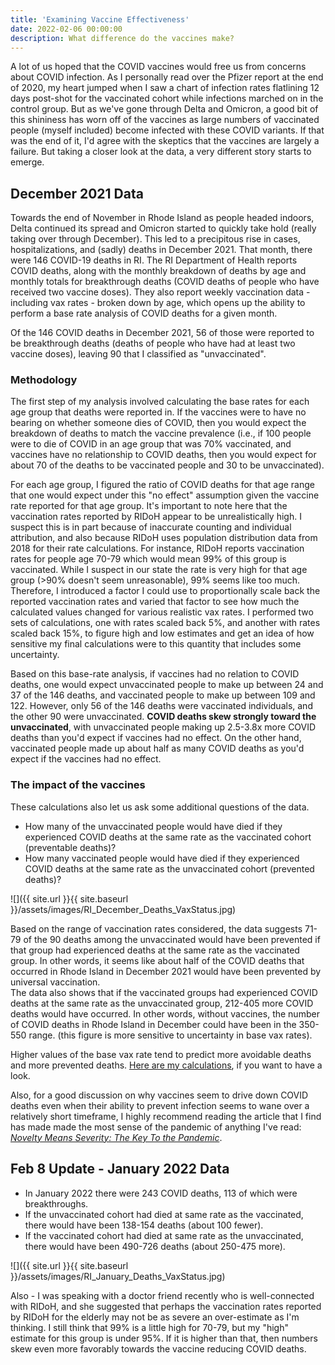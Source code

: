 ```yaml
---
title: 'Examining Vaccine Effectiveness'
date: 2022-02-06 00:00:00
description: What difference do the vaccines make?
---
```

A lot of us hoped that the COVID vaccines would free us from concerns about COVID infection.  As I personally read over the Pfizer report at the end of 2020, my heart jumped when I saw a chart of infection rates flatlining 12 days post-shot for the vaccinated cohort while infections marched on in the control group.  But as we've gone through Delta and Omicron, a good bit of this shininess has worn off of the vaccines as large numbers of vaccinated people (myself included) become infected with these COVID variants.  If that was the end of it, I'd agree with the skeptics that the vaccines are largely a failure.  But taking a closer look at the data, a very different story starts to emerge.

## December 2021 Data
Towards the end of November in Rhode Island as people headed indoors, Delta continued its spread and Omicron started to quickly take hold (really taking over through December).  This led to a precipitous rise in cases, hospitalizations, and (sadly) deaths in December 2021.  That month, there were 146 COVID-19 deaths in RI.  The RI Department of Health reports COVID deaths, along with the monthly breakdown of deaths by age and monthly totals for breakthrough deaths (COVID deaths of people who have received two vaccine doses).  They also report weekly vaccination data - including vax rates - broken down by age, which opens up the ability to perform a base rate analysis of COVID deaths for a given month.

Of the 146 COVID deaths in December 2021, 56 of those were reported to be breakthrough deaths (deaths of people who have had at least two vaccine doses), leaving 90 that I classified as "unvaccinated".

### Methodology
The first step of my analysis involved calculating the base rates for each age group that deaths were reported in.  If the vaccines were to have no bearing on whether someone dies of COVID, then you would expect the breakdown of deaths to match the vaccine prevalence (i.e., if 100 people were to die of COVID in an age group that was 70% vaccinated, and vaccines have no relationship to COVID deaths, then you would expect for about 70 of the deaths to be vaccinated people and 30 to be unvaccinated).

For each age group, I figured the ratio of COVID deaths for that age range that one would expect under this "no effect" assumption given the vaccine rate reported for that age group.  It's important to note here that the vaccination rates reported by RIDoH appear to be unrealistically high.  I suspect this is in part because of inaccurate counting and individual attribution, and also because RIDoH uses population distribution data from 2018 for their rate calculations.  For instance, RIDoH reports vaccination rates for people age 70-79 which would mean 99% of this group is vaccinated.  While I suspect in our state the rate is very high for that age group (>90% doesn't seem unreasonable), 99% seems like too much.  Therefore, I introduced a factor I could use to proportionally scale back the reported vaccination rates and varied that factor to see how much the calculated values changed for various realistic vax rates.  I performed two sets of calculations, one with rates scaled back 5%, and another with rates scaled back 15%, to figure high and low estimates and get an idea of how sensitive my final calculations were to this quantity that includes some uncertainty.

Based on this base-rate analysis, if vaccines had no relation to COVID deaths, one would expect unvaccinated people to make up between 24 and 37 of the 146 deaths, and vaccinated people to make up between 109 and 122.  However, only 56 of the 146 deaths were vaccinated individuals, and the other 90 were unvaccinated.  **COVID deaths skew strongly toward the unvaccinated**, with unvaccinated people making up 2.5-3.8x more COVID deaths than you'd expect if vaccines had no effect.  On the other hand, vaccinated people made up about half as many COVID deaths as you'd expect if the vaccines had no effect.

### The impact of the vaccines
These calculations also let us ask some additional questions of the data.

 - How many of the unvaccinated people would have died if they experienced COVID deaths at the same rate as the vaccinated cohort (preventable deaths)?
 - How many vaccinated people would have died if they experienced COVID deaths at the same rate as the unvaccinated cohort (prevented deaths)?
 
 ![]({{ site.url }}{{ site.baseurl }}/assets/images/RI_December_Deaths_VaxStatus.jpg)
 
Based on the range of vaccination rates considered, the data suggests 71-79 of the 90 deaths among the unvaccinated would have been prevented if that group had experienced deaths at the same rate as the vaccinated group.  In other words, it seems like about half of the COVID deaths that occurred in Rhode Island in December 2021 would have been prevented by universal vaccination.  
The data also shows that if the vaccinated groups had experienced COVID deaths at the same rate as the unvaccinated group, 212-405 more COVID deaths would have occurred.  In other words, without vaccines, the number of COVID deaths in Rhode Island in December could have been in the 350-550 range. (this figure is more sensitive to uncertainty in base vax rates).

Higher values of the base vax rate tend to predict more avoidable deaths and more prevented deaths.
[Here are my calculations](https://docs.google.com/spreadsheets/d/1N_Ay6uv4rS7MisXcNKTLrczVPKW_tn2pjAEQiR7TSu8/edit?usp=sharing), if you want to have a look.

Also, for a good discussion on why vaccines seem to drive down COVID deaths even when their ability to prevent infection seems to wane over a relatively short timeframe, I highly recommend reading the article that I find has made made the most sense of the pandemic of anything I've read: [*Novelty Means Severity: The Key To the Pandemic*](https://www.theinsight.org/p/novelty-means-severity-the-key-to).

## Feb 8 Update - January 2022 Data
 - In January 2022 there were 243 COVID deaths, 113 of which were breakthroughs.
 - If the unvaccinated cohort had died at same rate as the vaccinated, there would have been 138-154 deaths (about 100 fewer).
 - If the vaccinated cohort had died at same rate as the unvaccinated, there would have been 490-726 deaths (about 250-475 more).
 
![]({{ site.url }}{{ site.baseurl }}/assets/images/RI_January_Deaths_VaxStatus.jpg)

Also - I was speaking with a doctor friend recently who is well-connected with RIDoH, and she suggested that perhaps the vaccination rates reported by RIDoH for the elderly may not be as severe an over-estimate as I'm thinking.  I still think that 99% is a little high for 70-79, but my "high" estimate for this group is under 95%.  If it is higher than that, then numbers skew even more favorably towards the vaccine reducing COVID deaths.